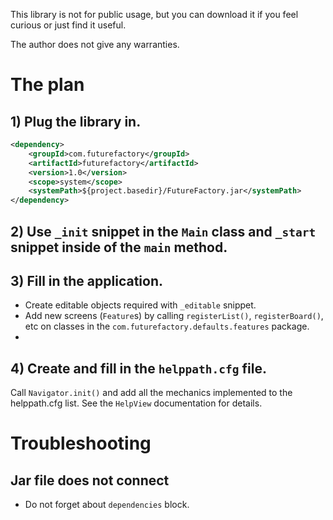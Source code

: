 This library is not for public usage, but you can download it if you feel curious or just find it useful.

The author does not give any warranties.

# The plan

## 1) Plug the library in.
```xml
<dependency>
	<groupId>com.futurefactory</groupId>
	<artifactId>futurefactory</artifactId>
	<version>1.0</version>
	<scope>system</scope>
	<systemPath>${project.basedir}/FutureFactory.jar</systemPath>
</dependency>
```

## 2) Use `_init` snippet in the `Main` class and `_start` snippet inside of the `main` method.

## 3) Fill in the application.
* Create editable objects required with `_editable` snippet.
* Add new screens (`Feature`s) by calling `registerList()`, `registerBoard()`, etc on classes in the `com.futurefactory.defaults.features` package.
* 
## 4) Create and fill in the `helppath.cfg` file.
Call `Navigator.init()` and add all the mechanics implemented to the helppath.cfg list.
See the `HelpView` documentation for details.

# Troubleshooting

## Jar file does not connect
- Do not forget about `dependencies` block.
